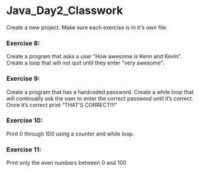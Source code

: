 # Java_Day2_Classwork
Create a new project. Make sure each exercise is in it's own file.
### Exercise 8:
Create a program that asks a user “How awesome is Kenn and Kevin”. Create a loop that will not quit until they enter “very awesome”.
### Exercise 9:
Create a program that has a hardcoded password. Create a while loop that will continually ask the user to enter the correct password until it’s correct. Once it’s correct print “THAT’S CORRECT!!!”
### Exercise 10:
Print 0 through 100 using a counter and while loop.
### Exercise 11:
Print only the even numbers between 0 and 100
